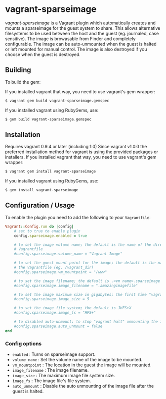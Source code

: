 # vagrant-sparseimage

*vagrant-sparseimage* is a [Vagrant](http://vagrantup.com) plugin which automatically creates and mounts a sparseimage for the guest system to share. This allows alternative filesystems to be used between the host and the guest (eg. journaled, case sensitive). The image is browasable from Finder and completely configurable. The image can be auto-unmounted when the guest is halted or left mounted for manual control. The image is also destroyed if you choose when the guest is destroyed.

## Building

To build the gem:

If you installed vagrant that way, you need to use vagrant's gem wrapper:

```bash
$ vagrant gem build vagrant-sparseimage.gemspec
```

If you installed vagrant using RubyGems, use:

```bash
$ gem build vagrant-sparseimage.gemspec
```

## Installation

Requires vagrant 0.9.4 or later (including 1.0)
Since vagrant v1.0.0 the preferred installation method for vagrant is using the provided packages or installers. 
If you installed vagrant that way, you need to use vagrant's gem wrapper:

```bash
$ vagrant gem install vagrant-sparseimage
```

If you installed vagrant using RubyGems, use:

```bash
$ gem install vagrant-sparseimage
```

## Configuration / Usage

To enable the plugin you need to add the following to your `Vagrantfile`:

```ruby
Vagrant::Config.run do |config|
	# set to true to enable plugin
	config.sparseimage.enabled = true

	# to set the image volume name; the default is the name of the directory containing the
	# Vagrantfile
	#config.sparseimage.volume_name = "Vagrant Image"

	# to set the guest mount point for the image; the default is the name of the directory containing
	# the Vagrantfile (eg. /vagrant_dir)
	#config.sparseimage.vm_mountpoint = "/www"

	# to set the image filename; the default is .<vm name>.sparseimage
	#config.sparseimage.image_filename = ".amazingimagefile"

	# to set the image maximum size in gigabytes; the first time "vagrant up" the system you will be prompted
	#config.sparseimage.image_size = 5

	# to set the image file system; the default is JHFS+X
	#config.sparseimage.image_fs = "HFS+"

	# to disabled auto-unmount; to stop "vagrant halt" unmounting the image
	#config.sparseimage.auto_unmount = false
end
```

### Config options

* `enabled` : Turns on sparseimage support.
* `volume_name` : Set the volume name of the image to be mounted.
* `vm_mountpoint` : The location in the guest the image will be mounted.
* `image_filename` : The image filename.
* `image_size` : The maximum image file system size.
* `image_fs` : The image file's file system.
* `auto_unmount` : Disable the auto unmounting of the image file after the guest is halted.


